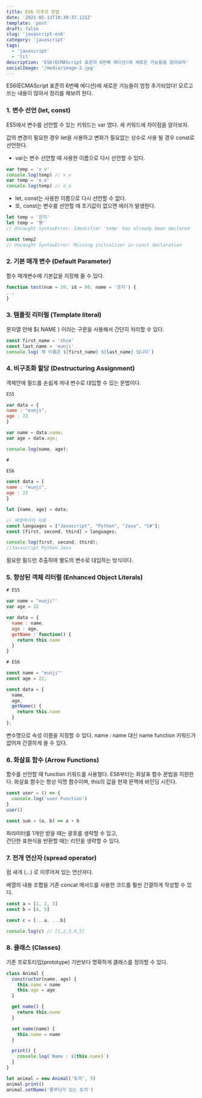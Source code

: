 ```yaml
---
title: ES6 이후의 문법
date: '2021-05-13T10:30:37.121Z'
template: 'post'
draft: false
slug: 'javascript-es6'
category: 'javascript'
tags:
  - 'javascript'
  - 'til'
description: 'ES6(ECMAScript 표준의 6번째 에디션)에 새로운 기능들을 알아보자'
socialImage: '/media/image-2.jpg'
---
```


ES6(ECMAScript 표준의 6번째 에디션)에 새로운 기능들이 엄청 추가되었다!
모르고 쓰는 내용이 많아서 정리를 해보려 한다.

### 1. 변수 선언 (let, const)

ES5에서 변수를 선언할 수 있는 키워드는 var 였다.
세 키워드에 차이점을 알아보자.

값의 변경이 필요한 경우 let을 사용하고 변화가 필요없는 상수로 사용 될 경우 const로 선언한다.

- var는 변수 선언할 때 사용한 이름으로 다시 선언할 수 있다.

```javascript
var temp = 'v_v'
console.log(temp) // v_v
var temp = 'o_o'
console.log(temp) // o_o
```

- let, const는 사용한 이름으로 다시 선언할 수 없다.
- 또, const는 변수를 선언할 때 초기값이 없으면 에러가 발생한다.

```javascript
let temp = '은지'
let temp = '짱'
// Uncaught SyntaxError: Identifier 'temp' has already been declared

const temp2
// Uncaught SyntaxError: Missing initializer in const declaration
```

### 2. 기본 매개 변수 (Default Parameter)

함수 매개변수에 기본값을 지정해 줄 수 있다.

```javascript
function test(num = 10, id = 80, name = '은지') {
...
}
```

### 3. 템플릿 리터럴 (Template literal)

문자열 안에 ${ NAME } 이라는 구문을 사용해서 간단히 처리할 수 있다.

```javascript
const first_name = 'shim'
const last_name = 'eunji'
console.log(`제 이름은 ${first_name} ${last_name} 입니다`)
```

### 4. 비구조화 할당 (Destructuring Assignment)

객체안에 필드를 손쉽게 꺼내 변수로 대입할 수 있는 문법이다.

```javascript
ES5

var data = {
name : "eunji",
age : 22
}

var name = data.name;
var age = data.age;

console.log(name, age);

#

ES6

const data = {
name : "eunji",
age : 22
}

let {name, age} = data;

// 배열에서의 사용
const languages = ["Javascript", "Python", "Java", "C#"];
const [first, second, third] = languages;

console.log(first, second, third);
//Javascript Python Java
```

필요한 필드만 추출하여 별도의 변수로 대입하는 방식이다.

### 5. 향상된 객체 리터럴 (Enhanced Object Literals)

```javascript
# ES5

var name = "eunji"'
var age = 22

var data = {
  name : name.
  age : age,
  getName : function() {
    return this.name
  }
}

# ES6

const name = "eunji"'
const age = 22;

const data = {
  name,
  age,
  getName() {
    return this.name
  }
};
```

변수명으로 속성 이름을 지정할 수 있다. name : name 대신 name
function 키워드가 없어져 간결하게 쓸 수 있다.

### 6. 화살표 함수 (Arrow Functions)

함수를 선언할 때 function 키워드를 사용했다. ES6부터는 화살표 함수 문법을 지원한다. 화살표 함수는 항상 익명 함수이며, this의 값을 현재 문맥에 바인딩 시킨다.

```javascript
const user = () => {
  console.log('user Function')
}
user()

const sum = (a, b) => a + b
```

파라미터를 1개만 받을 때는 괄호를 생략할 수 있고,  
간단한 표현식을 반환할 때는 리턴을 생략할 수 있다.

### 7. 전개 연산자 (spread operator)

점 새개 (...) 로 이루어져 있는 연산자다.

배열의 내용 조합을 기존 concat 메서드를 사용한 코드를 훨씬 간결하게 작성할 수 있다.

```javascript
const a = [1, 2, 3]
const b = [4, 5]

const c = [...a, ...b]

console.log(c) // [1,2,3,4,5]
```

### 8. 클래스 (Classes)

기존 프로토타입(prototype) 기반보다 명확하게 클래스를 정의할 수 있다.

```javascript
class Animal {
  constructor(name, age) {
    this.name = name
    this.age = age
  }

  get name() {
    return this.name
  }

  set name(name) {
    this.name = name
  }

  print() {
    console.log(`Name : ${this.name}`)
  }
}

let animal = new Animal('토끼', 5)
animal.print()
animal.setName('줄무늬가 있는 토끼')
```
